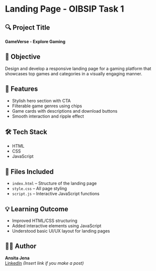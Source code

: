 # Landing Page - OIBSIP Task 1

## 🔍 Project Title
**GameVerse - Explore Gaming**

## 📝 Objective
Design and develop a responsive landing page for a gaming platform that showcases top games and categories in a visually engaging manner.

## 📌 Features
- Stylish hero section with CTA
- Filterable game genres using chips
- Game cards with descriptions and download buttons
- Smooth interaction and ripple effect

## 🛠️ Tech Stack
- HTML  
- CSS  
- JavaScript

## 📁 Files Included
- `index.html` – Structure of the landing page  
- `style.css` – All page styling  
- `script.js` – Interactive JavaScript functions  

## 💡 Learning Outcome
- Improved HTML/CSS structuring
- Added interactive elements using JavaScript
- Understood basic UI/UX layout for landing pages

## 👩‍💻 Author
**Ansita Jena**  
[LinkedIn]() *(Insert link if you make a post)*  
